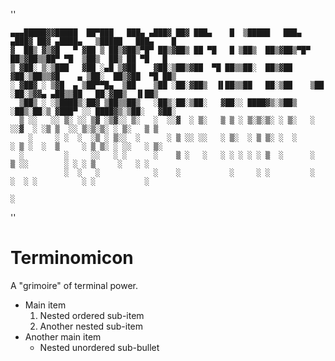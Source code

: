 ''


    ▄▄▄█████▓▓█████  ██▀███   ███▄ ▄███▓ ██▓ ███▄    █  ▒█████   ███▄ ▄███▓ ██▓ ▄████▄   ▒█████   ███▄    █ 
    ▓  ██▒ ▓▒▓█   ▀ ▓██ ▒ ██▒▓██▒▀█▀ ██▒▓██▒ ██ ▀█   █ ▒██▒  ██▒▓██▒▀█▀ ██▒▓██▒▒██▀ ▀█  ▒██▒  ██▒ ██ ▀█   █ 
    ▒ ▓██░ ▒░▒███   ▓██ ░▄█ ▒▓██    ▓██░▒██▒▓██  ▀█ ██▒▒██░  ██▒▓██    ▓██░▒██▒▒▓█    ▄ ▒██░  ██▒▓██  ▀█ ██▒
    ░ ▓██▓ ░ ▒▓█  ▄ ▒██▀▀█▄  ▒██    ▒██ ░██░▓██▒  ▐▌██▒▒██   ██░▒██    ▒██ ░██░▒▓▓▄ ▄██▒▒██   ██░▓██▒  ▐▌██▒
      ▒██▒ ░ ░▒████▒░██▓ ▒██▒▒██▒   ░██▒░██░▒██░   ▓██░░ ████▓▒░▒██▒   ░██▒░██░▒ ▓███▀ ░░ ████▓▒░▒██░   ▓██░
      ▒ ░░   ░░ ▒░ ░░ ▒▓ ░▒▓░░ ▒░   ░  ░░▓  ░ ▒░   ▒ ▒ ░ ▒░▒░▒░ ░ ▒░   ░  ░░▓  ░ ░▒ ▒  ░░ ▒░▒░▒░ ░ ▒░   ▒ ▒ 
        ░     ░ ░  ░  ░▒ ░ ▒░░  ░      ░ ▒ ░░ ░░   ░ ▒░  ░ ▒ ▒░ ░  ░      ░ ▒ ░  ░  ▒     ░ ▒ ▒░ ░ ░░   ░ ▒░
      ░         ░     ░░   ░ ░      ░    ▒ ░   ░   ░ ░ ░ ░ ░ ▒  ░      ░    ▒ ░░        ░ ░ ░ ▒     ░   ░ ░ 
                ░  ░   ░            ░    ░           ░     ░ ░         ░    ░  ░ ░          ░ ░           ░ 
                                                                               ░                            

''


# Terminomicon
A "grimoire" of terminal power.

- Main item
    1. Nested ordered sub-item
    2. Another nested sub-item
- Another main item
    - Nested unordered sub-bullet
